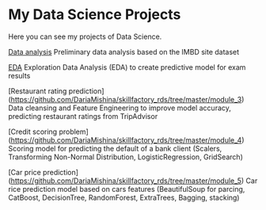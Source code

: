 # My Data Science Projects
Here you can see my projects of Data Science.

[Data analysis](https://github.com/DariaMishina/skillfactory_rds/tree/master/module_1)
Preliminary data analysis based on the IMBD site dataset

[EDA](https://github.com/DariaMishina/skillfactory_rds/tree/master/module_2)
Exploration Data Analysis (EDA) to create predictive model for exam results


[Restaurant rating prediction] (https://github.com/DariaMishina/skillfactory_rds/tree/master/module_3)
Data cleansing and Feature Engineering to improve model accuracy, predicting restaurant ratings from TripAdvisor

[Credit scoring problem] (https://github.com/DariaMishina/skillfactory_rds/tree/master/module_4)
Scoring model for predicting the default of a bank client (Scalers, Transforming Non-Normal Distribution, LogisticRegression, GridSearch)


[Car price prediction] (https://github.com/DariaMishina/skillfactory_rds/tree/master/module_5)
Car rice prediction model based on cars features (BeautifulSoup for parcing, CatBoost, DecisionTree, RandomForest, ExtraTrees, Bagging, stacking)



